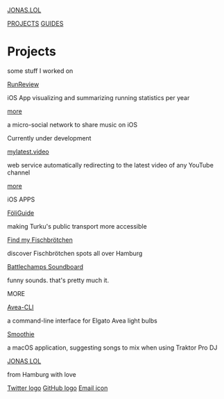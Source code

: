 [JONAS.LOL](https://jonas.lol/)

[PROJECTS](https://jonas.lol/projects) [GUIDES](https://jonas.lol/guides)

Projects
==========

some stuff I worked on

[](https://jonas.lol/runreview) [RunReview](https://jonas.lol/runreview)

iOS App visualizing and summarizing running statistics per year

[more](https://jonas.lol/runreview)

[](https://tastytunes.app/)

a micro-social network to share music on iOS

Currently under development

[mylatest.video](https://mylatest.video/)

web service automatically redirecting to the latest video of any YouTube channel

[more](https://jonas.lol/projects/mylatest-video)

iOS APPS

[FöliGuide](https://jonas.lol/projects/foliguide/)

making Turku's public transport more accessible

[Find my Fischbrötchen](https://jonas.lol/projects/find-my-fischbroetchen/)

discover Fischbrötchen spots all over Hamburg

[Battlechamps Soundboard](https://jonas.lol/projects/battlechamps/)

funny sounds. that's pretty much it.

MORE

[Avea-CLI](https://jonas.lol/projects/avea/)

a command-line interface for Elgato Avea light bulbs

[Smoothie](https://jonas.lol/projects/smoothie/)

a macOS application, suggesting songs to mix when using Traktor Pro DJ

[JONAS LOL](https://jonas.lol/)

from Hamburg with love

[Twitter logo](https://twitter.com/vfuc42) [GitHub logo](https://github.com/vfuc) [Email icon](https://jonas.lol/cdn-cgi/l/email-protection#9df5f8f1f1f2ddf7f2f3fceeb3f1f2f1)
